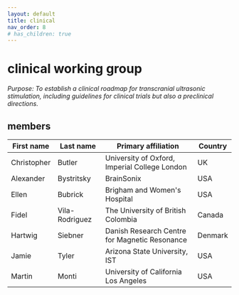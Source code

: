 ```yaml
---
layout: default
title: clinical
nav_order: 8
# has_children: true
---
```

# clinical working group
*Purpose: To establish a clinical roadmap for transcranial ultrasonic stimulation, including guidelines for clinical trials but also a preclinical directions.*

## members

| First   name | Last   name    | Primary   affiliation                           | Country |
|--------------|----------------|-------------------------------------------------|---------|
| Christopher  | Butler         | University of   Oxford, Imperial College London | UK      |
| Alexander    | Bystritsky     | BrainSonix                                      | USA     |
| Ellen        | Bubrick        | Brigham and Women's Hospital                    | USA     |
| Fidel        | Vila-Rodriguez | The   University of British Colombia            | Canada  |
| Hartwig      | Siebner        | Danish   Research Centre for Magnetic Resonance | Denmark |
| Jamie        | Tyler          | Arizona   State University, IST                 | USA     |
| Martin       | Monti          | University   of California Los Angeles          | USA     |
